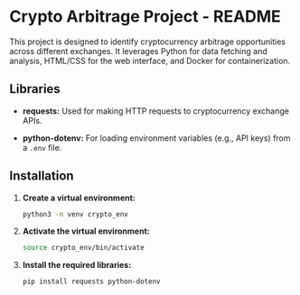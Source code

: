 # Crypto Arbitrage Project - README

This project is designed to identify cryptocurrency arbitrage opportunities across different exchanges. It leverages Python for data fetching and analysis, HTML/CSS for the web interface, and Docker for containerization.

## Libraries

* **requests:** Used for making HTTP requests to cryptocurrency exchange APIs.

* **python-dotenv:** For loading environment variables (e.g., API keys) from a `.env` file.


## Installation

1. **Create a virtual environment:**
   ```bash
   python3 -m venv crypto_env

2. **Activate the virtual environment:**
   ```bash
   source crypto_env/bin/activate

3. **Install the required libraries:**
   ```bash
   pip install requests python-dotenv